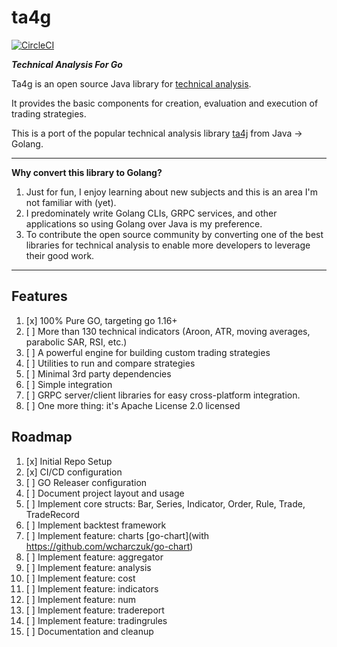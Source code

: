 # ta4g

[![CircleCI](https://circleci.com/gh/ta4g/ta4g.svg?style=svg)](https://circleci.com/gh/ta4g/ta4g.svg?style=svg)

***Technical Analysis For Go***

Ta4g is an open source Java library for [technical analysis](http://en.wikipedia.org/wiki/Technical_analysis). 

It provides the basic components for creation, evaluation and execution of trading strategies.

This is a port of the popular technical analysis library [ta4j](https://github.com/ta4j/ta4j) from Java -> Golang.

---

**Why convert this library to Golang?**

1. Just for fun, I enjoy learning about new subjects and this is an area I'm not familiar with (yet).
1. I predominately write Golang CLIs, GRPC services, and other applications so using Golang over Java is my preference.
1. To contribute the open source community by converting one of the best libraries for technical analysis to enable more developers to leverage their good work.

---

## Features

1. [x] 100% Pure GO, targeting go 1.16+
1. [ ] More than 130 technical indicators (Aroon, ATR, moving averages, parabolic SAR, RSI, etc.)
1. [ ] A powerful engine for building custom trading strategies
1. [ ] Utilities to run and compare strategies
1. [ ] Minimal 3rd party dependencies
1. [ ] Simple integration
1. [ ] GRPC server/client libraries for easy cross-platform integration.
1. [ ] One more thing: it's Apache License 2.0 licensed

## Roadmap

1. [x] Initial Repo Setup
1. [x] CI/CD configuration
1. [ ] GO Releaser configuration
1. [ ] Document project layout and usage
1. [ ] Implement core structs: Bar, Series, Indicator, Order, Rule, Trade, TradeRecord
1. [ ] Implement backtest framework
1. [ ] Implement feature: charts [go-chart](with https://github.com/wcharczuk/go-chart)
1. [ ] Implement feature: aggregator
1. [ ] Implement feature: analysis
1. [ ] Implement feature: cost
1. [ ] Implement feature: indicators
1. [ ] Implement feature: num
1. [ ] Implement feature: tradereport
1. [ ] Implement feature: tradingrules
1. [ ] Documentation and cleanup 
